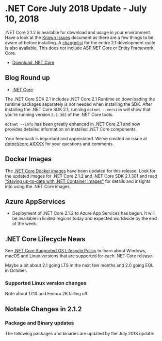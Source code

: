 # .NET Core July 2018 Update - July 10, 2018

.NET Core 2.1.2 is available for download and usage in your environment. Have a look at the [Known Issues](2.1.2-known-issues.md) document as there are a few things to be aware of before installing. A [changelist](https://github.com/dotnet/core/blob/master/release-notes/2.1/2.1.2-commit.md) for the entire 2.1 development cycle is also available. This does not include ASP.NET Core or Entity Framework Core.

* [Download .NET Core](https://github.com/dotnet/core/blob/master/release-notes/download-archives/2.1.2-download.md)

## Blog Round up

* [.NET Core](https://blogs.msdn.microsoft.com/dotnet/)

The .NET Core SDK 2.1 includes .NET Core 2.1 Runtime so downloading the runtime packages separately is not needed when installing the SDK. After installing the .NET Core SDK 2.1, running `dotnet --version` will show that you're running version `2.1.302` of the .NET Core tools.

`dotnet --info` has been greatly enhanced in .NET Core 2.1 and now provides detailed information on installed .NET Core components.

Your feedback is important and appreciated. We've created an issue at [dotnet/core #XXXX](https://github.com/dotnet/core/issues/XXXX) for your questions and comments.

## Docker Images

The [.NET Core Docker images](https://hub.docker.com/r/microsoft/dotnet/) have been updated for this release. Look for the updated images for .NET Core 2.1.2 and .NET Core SDK 2.1.301 and read ["Staying up-to-date with .NET Container Images"](https://blogs.msdn.microsoft.com/dotnet/2018/06/18/staying-up-to-date-with-net-container-images/) for details and insights into using the .NET Core images.

## Azure AppServices

* Deployment of .NET Core 2.1.2 to Azure App Services has begun. It will be available in limited regions today and expected worldwide by the end of the week.

## .NET Core Lifecycle News

See [.NET Core Supported OS Lifecycle Policy](https://github.com/dotnet/core/blob/master/os-lifecycle-policy.md) to learn about Windows, macOS and Linux versions that are supported for each .NET Core release.

Maybe a bit about 2.1 going LTS in the next few months and 2.0 going EOL in October.

### Supported Linux version changes

Note about 17.10 and Fedora 26 falling off.

## Notable Changes in 2.1.2

### Package and Binary updates

The following packages and binaries are updated by the July 2018 update: